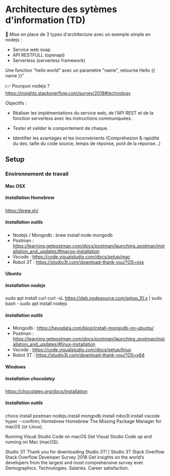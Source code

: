 # Architecture des sytèmes d'information (TD)

:loudspeaker: Mise en place de 3 types d'architecture avec un exemple simple en nodejs :

* Service web soap
* API RESTFULL (openapi)
* Serverless (serverless framework)

Une fonction "hello world" avec un paramètre "name", retourne Hello {{ name }}"

:point_right: Pourquoi nodejs ? https://insights.stackoverflow.com/survey/2018#technology

Objectifs : 

- Réaliser les implémentations du service web, de l'API REST et de la fonction serverless avec les instructions communiquées.

- Tester et valider le comportement de chaque.

- Identifier les avantages et les inconvénients (Compréhesion & rapidité du dev, taille du code source, temps de réponse, poid de la réponse...)

## Setup

### Environnement de travail 

#### Mac OSX

##### Installation Homebrew

https://brew.sh/

##### Installation outils

* Nodejs / Mongodb : brew install node mongodb
* Postman : https://learning.getpostman.com/docs/postman/launching_postman/installation_and_updates/#macos-installation
* Vscode : https://code.visualstudio.com/docs/setup/mac
* Robot 3T : https://studio3t.com/download-thank-you/?OS=osx

#### Ubuntu

##### Installation nodejs

sudo apt install curl
curl -sL https://deb.nodesource.com/setup_10.x | sudo bash -
sudo apt install nodejs


##### Installation outils

* Mongodb : https://hevodata.com/blog/install-mongodb-on-ubuntu/
* Postman : https://learning.getpostman.com/docs/postman/launching_postman/installation_and_updates/#linux-installation
* Vscode : https://code.visualstudio.com/docs/setup/linux
* Robot 3T : https://studio3t.com/download-thank-you/?OS=x64

#### Windows

##### Installation chocolatey

https://chocolatey.org/docs/installation

##### Installation outils

choco install postman nodejs.install mongodb.install robo3t.install vscode hyper --confirm;
Homebrew
Homebrew
The Missing Package Manager for macOS (or Linux).

Running Visual Studio Code on macOS
Get Visual Studio Code up and running on Mac (macOS).

Studio 3T
Thank you for downloading Studio 3T! | Studio 3T
Stack Overflow
Stack Overflow Developer Survey 2018
Get insights on the world’s developers from the largest and most comprehensive survey ever. Demographics. Technologies. Salaries. Career satisfaction.
